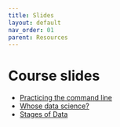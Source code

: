 ```yaml
---
title: Slides
layout: default
nav_order: 01
parent: Resources
---
```


# Course slides

- [Practicing the command line](/assets/pdf/commandline.pdf)
- [Whose data science?](/assets/pdf/0206whosedatascience.pdf)
- [Stages of Data](/assets/pdf/0208stagesofdata.pdf)